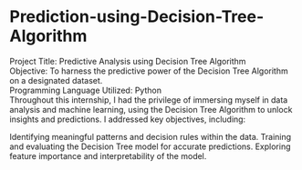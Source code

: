 # Prediction-using-Decision-Tree-Algorithm
Project Title: Predictive Analysis using Decision Tree Algorithm
<br>
Objective: To harness the predictive power of the Decision Tree Algorithm on a designated dataset.
<br>
Programming Language Utilized: Python
<br>
Throughout this internship, I had the privilege of immersing myself in data analysis and machine learning, using the Decision Tree Algorithm to unlock insights and predictions. I addressed key objectives, including:

Identifying meaningful patterns and decision rules within the data.
Training and evaluating the Decision Tree model for accurate predictions.
Exploring feature importance and interpretability of the model.
